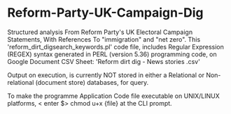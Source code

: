 # Reform-Party-UK-Campaign-Dig

Structured analysis From  Reform Party's UK Electoral Campaign Statements, With References To "immigration" and "net zero".
This 'reform_dirt_digsearch_keywords.pl' code file, includes Regular Expression (REGEX) syntax generated in PERL (version 5.36) programming code, on Google Document CSV Sheet: 'Reform dirt dig - News stories .csv' 

Output on execution, is currently NOT stored in either a Relational or Non-relational (document store) databases, for query.

To make the programme Application Code file executable on UNIX/LINUX platforms, < enter $> chmod u+x {file} at the CLI prompt.
